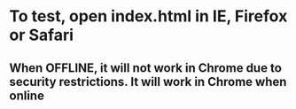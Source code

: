 
# To test, open index.html in IE, Firefox or Safari
## When OFFLINE, it will not work in Chrome due to security restrictions. It will work in Chrome when online

